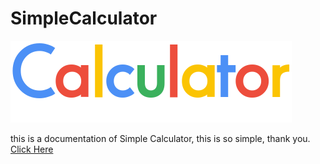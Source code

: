 # SimpleCalculator

![Logo Simple Calculator](images/logo.png)

this is a documentation of Simple Calculator, this is so simple, thank you.
[Click Here](http://abbayosua.github.io/simplecalculator)